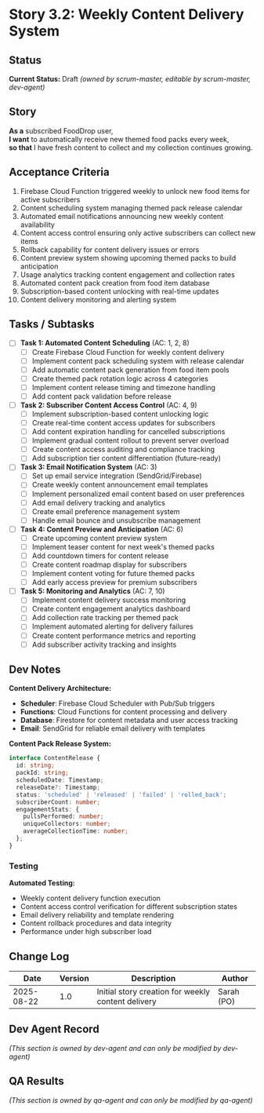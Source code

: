 # Story 3.2: Weekly Content Delivery System

## Status
**Current Status:** Draft _(owned by scrum-master, editable by scrum-master, dev-agent)_

## Story

**As a** subscribed FoodDrop user,  
**I want** to automatically receive new themed food packs every week,  
**so that** I have fresh content to collect and my collection continues growing.

## Acceptance Criteria

1. Firebase Cloud Function triggered weekly to unlock new food items for active subscribers
2. Content scheduling system managing themed pack release calendar
3. Automated email notifications announcing new weekly content availability
4. Content access control ensuring only active subscribers can collect new items
5. Rollback capability for content delivery issues or errors
6. Content preview system showing upcoming themed packs to build anticipation
7. Usage analytics tracking content engagement and collection rates
8. Automated content pack creation from food item database
9. Subscription-based content unlocking with real-time updates
10. Content delivery monitoring and alerting system

## Tasks / Subtasks

- [ ] **Task 1: Automated Content Scheduling** (AC: 1, 2, 8)
  - [ ] Create Firebase Cloud Function for weekly content delivery
  - [ ] Implement content pack scheduling system with release calendar
  - [ ] Add automatic content pack generation from food item pools
  - [ ] Create themed pack rotation logic across 4 categories
  - [ ] Implement content release timing and timezone handling
  - [ ] Add content pack validation before release

- [ ] **Task 2: Subscriber Content Access Control** (AC: 4, 9)
  - [ ] Implement subscription-based content unlocking logic
  - [ ] Create real-time content access updates for subscribers
  - [ ] Add content expiration handling for cancelled subscriptions
  - [ ] Implement gradual content rollout to prevent server overload
  - [ ] Create content access auditing and compliance tracking
  - [ ] Add subscription tier content differentiation (future-ready)

- [ ] **Task 3: Email Notification System** (AC: 3)
  - [ ] Set up email service integration (SendGrid/Firebase)
  - [ ] Create weekly content announcement email templates
  - [ ] Implement personalized email content based on user preferences
  - [ ] Add email delivery tracking and analytics
  - [ ] Create email preference management system
  - [ ] Handle email bounce and unsubscribe management

- [ ] **Task 4: Content Preview and Anticipation** (AC: 6)
  - [ ] Create upcoming content preview system
  - [ ] Implement teaser content for next week's themed packs
  - [ ] Add countdown timers for content release
  - [ ] Create content roadmap display for subscribers
  - [ ] Implement content voting for future themed packs
  - [ ] Add early access preview for premium subscribers

- [ ] **Task 5: Monitoring and Analytics** (AC: 7, 10)
  - [ ] Implement content delivery success monitoring
  - [ ] Create content engagement analytics dashboard
  - [ ] Add collection rate tracking per themed pack
  - [ ] Implement automated alerting for delivery failures
  - [ ] Create content performance metrics and reporting
  - [ ] Add subscriber activity tracking and insights

## Dev Notes

**Content Delivery Architecture:**
- **Scheduler**: Firebase Cloud Scheduler with Pub/Sub triggers
- **Functions**: Cloud Functions for content processing and delivery
- **Database**: Firestore for content metadata and user access tracking
- **Email**: SendGrid for reliable email delivery with templates

**Content Pack Release System:**
```typescript
interface ContentRelease {
  id: string;
  packId: string;
  scheduledDate: Timestamp;
  releaseDate?: Timestamp;
  status: 'scheduled' | 'released' | 'failed' | 'rolled_back';
  subscriberCount: number;
  engagementStats: {
    pullsPerformed: number;
    uniqueCollectors: number;
    averageCollectionTime: number;
  };
}
```

### Testing

**Automated Testing:**
- Weekly content delivery function execution
- Content access control verification for different subscription states
- Email delivery reliability and template rendering
- Content rollback procedures and data integrity
- Performance under high subscriber load

## Change Log

| Date | Version | Description | Author |
|------|---------|-------------|---------|
| 2025-08-22 | 1.0 | Initial story creation for weekly content delivery | Sarah (PO) |

## Dev Agent Record
_(This section is owned by dev-agent and can only be modified by dev-agent)_

## QA Results
_(This section is owned by qa-agent and can only be modified by qa-agent)_